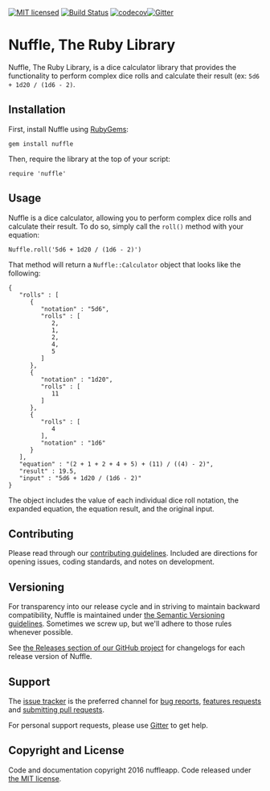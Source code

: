 [![MIT licensed](https://img.shields.io/badge/license-MIT-blue.svg)](LICENSE) [![Build Status](https://travis-ci.org/nuffleapp/nuffle-ruby.svg?branch=master)](https://travis-ci.org/nuffleapp/nuffle-ruby) [![codecov](https://codecov.io/gh/nuffleapp/nuffle-ruby/branch/master/graph/badge.svg)](https://codecov.io/gh/nuffleapp/nuffle-ruby)[![Gitter](https://badges.gitter.im/nuffleapp/nuffle-ruby.svg)](https://gitter.im/nuffleapp/nuffle-ruby?utm_source=badge&utm_medium=badge&utm_campaign=pr-badge&utm_content=body_badge) 

# Nuffle, The Ruby Library

Nuffle, The Ruby Library, is a dice calculator library that provides the functionality to perform complex dice rolls and calculate their result (ex: `5d6 + 1d20 / (1d6 - 2)`.


## Installation

First, install Nuffle using [RubyGems](http://guides.rubygems.org/rubygems-basics/#installing-gems):

```
gem install nuffle
```

Then, require the library at the top of your script:

```
require 'nuffle'
```

## Usage

Nuffle is a dice calculator, allowing you to perform complex dice rolls and calculate their result. To do so, simply call the `roll()` method with your equation:

```
Nuffle.roll('5d6 + 1d20 / (1d6 - 2)')
```

That method will return a `Nuffle::Calculator` object that looks like the following:

```
{
   "rolls" : [
      {
         "notation" : "5d6",
         "rolls" : [
            2,
            1,
            2,
            4,
            5
         ]
      },
      {
         "notation" : "1d20",
         "rolls" : [
            11
         ]
      },
      {
         "rolls" : [
            4
         ],
         "notation" : "1d6"
      }
   ],
   "equation" : "(2 + 1 + 2 + 4 + 5) + (11) / ((4) - 2)",
   "result" : 19.5,
   "input" : "5d6 + 1d20 / (1d6 - 2)"
}
```

The object includes the value of each individual dice roll notation, the expanded equation, the equation result, and the original input.


## Contributing

Please read through our [contributing guidelines](CONTRIBUTING.md). Included are directions for opening issues, coding standards, and notes on development.


## Versioning

For transparency into our release cycle and in striving to maintain backward compatibility, Nuffle is maintained under [the Semantic Versioning guidelines](http://semver.org/). Sometimes we screw up, but we'll adhere to those rules whenever possible.

See [the Releases section of our GitHub project](https://github.com/nuffleapp/nuffle-ruby/releases) for changelogs for each release version of Nuffle.


## Support

The [issue tracker](https://github.com/nuffleapp/nuffle-ruby/issues) is
the preferred channel for [bug reports](#bug-reports), [features requests](#feature-requests)
and [submitting pull requests](#pull-requests).

For personal support requests, please use [Gitter](https://gitter.im/nuffleapp/nuffle-ruby) to get help.


## Copyright and License

Code and documentation copyright 2016 nuffleapp. Code released under [the MIT license](LICENSE).